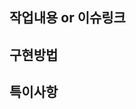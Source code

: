 ## 작업내용 or 이슈링크

<!-- 1) 문제(bug, error)를 해결했다면, 문제가 발생한 원인을 적어주세요. 확실하지 않은 경우 추론임을 명시해주세요. 원인을 밝히는데 참고한 링크가 있다면 같이 첨부해주세요. -->
<!-- 2) 리팩토링했다면, 리팩토링 항목을 적어주세요. -->
<!-- 3) 새로운 기능을 구현했거나, 문제 해결이나 리팩토링애 대한 이슈카드가 이미 있는 경우, 이슈 링크를 첨부해주세요.-->

## 구현방법

<!-- 구현된 내용과 방법을 적어주세요. 그리고 해당 구현 방법을 선택한 이유를 설명해주세요. -->

## 특이사항

<!-- 다른 멤버들에게 공유되어야할 내용이 있다면 적어주세요. -->
